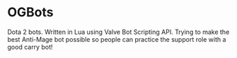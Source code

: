 # OGBots
Dota 2 bots. Written in Lua using Valve Bot Scripting API.
Trying to make the best Anti-Mage bot possible so people can practice the support role with a good carry bot!
